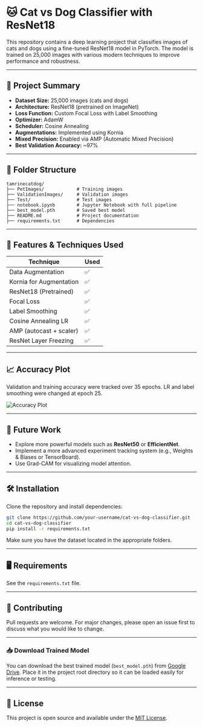 # 🐱 Cat vs Dog Classifier with ResNet18

This repository contains a deep learning project that classifies images of cats and dogs using a fine-tuned ResNet18 model in PyTorch. The model is trained on 25,000 images with various modern techniques to improve performance and robustness.

---

## 📌 Project Summary

- **Dataset Size:** 25,000 images (cats and dogs)
- **Architecture:** ResNet18 (pretrained on ImageNet)
- **Loss Function:** Custom Focal Loss with Label Smoothing
- **Optimizer:** AdamW
- **Scheduler:** Cosine Annealing
- **Augmentations:** Implemented using Kornia
- **Mixed Precision:** Enabled via AMP (Automatic Mixed Precision)
- **Best Validation Accuracy:** ~97%

---

## 📁 Folder Structure

```
tamrinecatdog/
├── PetImages/            # Training images
├── ValidationImages/     # Validation images
├── Test/                 # Test images
├── notebook.ipynb        # Jupyter Notebook with full pipeline
├── best_model.pth        # Saved best model
├── README.md             # Project documentation
├── requirements.txt      # Dependencies
```

---

## 🔧 Features & Techniques Used

| Technique               | Used |
|------------------------|------|
| Data Augmentation      | ✅   |
| Kornia for Augmentation| ✅   |
| ResNet18 (Pretrained)  | ✅   |
| Focal Loss             | ✅   |
| Label Smoothing        | ✅   |
| Cosine Annealing LR    | ✅   |
| AMP (autocast + scaler)| ✅   |
| ResNet Layer Freezing  | ✅   |

---

## 📈 Accuracy Plot

Validation and training accuracy were tracked over 35 epochs. LR and label smoothing were changed at epoch 25.

![Accuracy Plot](accuracy_plot.png)

---

## 🚀 Future Work

- Explore more powerful models such as **ResNet50** or **EfficientNet**.
- Implement a more advanced experiment tracking system (e.g., Weights & Biases or TensorBoard).
- Use Grad-CAM for visualizing model attention.

---

## 🛠 Installation

Clone the repository and install dependencies:

```bash
git clone https://github.com/your-username/cat-vs-dog-classifier.git
cd cat-vs-dog-classifier
pip install -r requirements.txt
```

Make sure you have the dataset located in the appropriate folders.

---

## 🖥 Requirements

See the `requirements.txt` file.

---

## 🤝 Contributing

Pull requests are welcome. For major changes, please open an issue first to discuss what you would like to change.

---
### 📥 Download Trained Model

You can download the best trained model (`best_model.pth`) from [Google Drive](https://drive.google.com/file/d/1zlu0zzOX6606yiiZzTuq1H-Mjd6habQ_/view?usp=drive_link).
Place it in the project root directory so it can be loaded easily for inference or testing.
______________________________________________________________________________________________

## 📜 License

This project is open source and available under the [MIT License](LICENSE).
